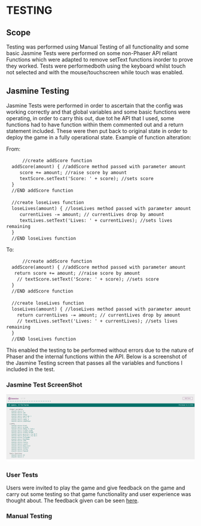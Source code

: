 # TESTING #

## Scope ##

Testing was performed using Manual Testing of all functionality and some basic Jasmine Tests were performed on some non-Phaser API reliant Functions which were
adapted to remove setText functions inorder to prove they worked.
Tests were performedboth using the keyboard whilst touch not selected and with the mouse/touchscreen while touch was enabled.

## Jasmine Testing ##

Jasmine Tests were performed in order to ascertain that the config was working correctly and that global variables and some basic functions were operating, in order to carry this out, due tot he API that I used, some functions had to have function within them commented out and a return statement included.
These were then put back to original state in order to deploy the game in a fully operational state.
Example of function alteration:  
  
  From:  
```
      //create addScore function
  addScore(amount) { //addScore method passed with parameter amount
     score += amount; //raise score by amount                     
     textScore.setText('Score: ' + score); //sets score 
  }
  //END addScore function

  //create loseLives function
  loseLives(amount) { //loseLives method passed with parameter amount
     currentLives -= amount; // currentLives drop by amount
     textLives.setText('Lives: ' + currentLives); //sets lives remaining
  }
  //END loseLives function
``` 
  To:  
```   
      //create addScore function
  addScore(amount) { //addScore method passed with parameter amount
   return score += amount; //raise score by amount                     
    // textScore.setText('Score: ' + score); //sets score 
  }
  //END addScore function

  //create loseLives function
  loseLives(amount) { //loseLives method passed with parameter amount
    return currentLives -= amount; // currentLives drop by amount
    // textLives.setText('Lives: ' + currentLives); //sets lives remaining
  }
  //END loseLives function
```
This enabled the testing to be performed without errors due to the nature of Phaser and the internal functions within the API.
Below is a screenshot of the Jasmine Testing screen that passes all the variables and functions I included in the test.

### Jasmine Test ScreenShot ###

![Jasmines Screen Shot](../assets/images/screenShots/JasmineTestImage.png)


### User Tests ###

Users were invited to play the game and give feedback on the game and carry out some testing so that game functionality and user experience was thought about.
The feedback given can be seen [here](testingfeedback/usertestfeedback.md).  

### Manual Testing ###


